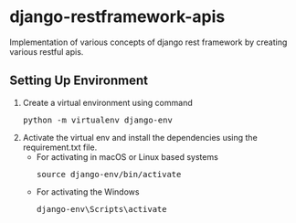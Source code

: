 # django-restframework-apis
Implementation of various concepts of django rest framework by creating various restful apis.


<h2>Setting Up Environment</h2>
<ol>
  <li>
     Create a virtual environment using command <pre>python -m virtualenv django-env</pre>
  </li>
  <li>
      Activate the virtual env and install the dependencies using the requirement.txt file. 
    <ul>
      <li>For activating in macOS or Linux based systems <pre>source django-env/bin/activate</pre></li>        
      <li>For activating the Windows<pre>django-env\Scripts\activate</pre></li>
    </ul>    
  </li>
</ol>
  
